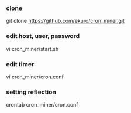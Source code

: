 ### clone
git clone https://github.com/ekuro/cron_miner.git

### edit host, user, password
vi cron_miner/start.sh

### edit timer
vi cron_miner/cron.conf

### setting reflection
crontab cron_miner/cron.conf
